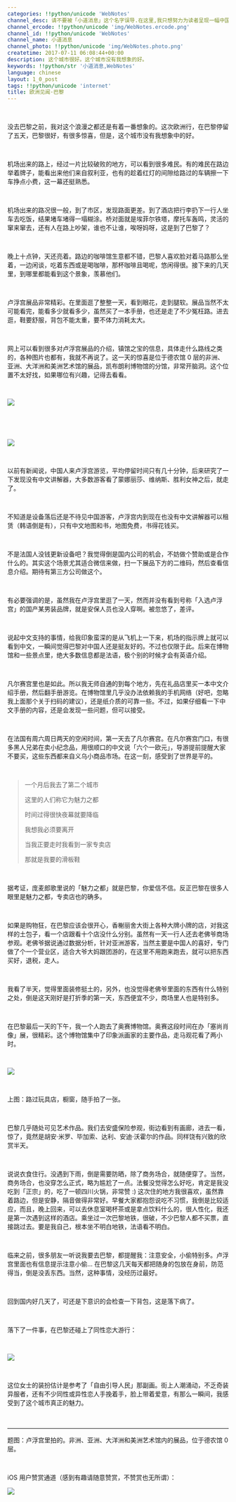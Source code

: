 ```yaml
---
categories: !!python/unicode 'WebNotes'
channel_desc: 请不要被「小道消息」这个名字误导.在这里,我只想努力为读者呈现一幅中国互联网的清明上河图.
channel_ercode: !!python/unicode 'img/WebNotes.ercode.png'
channel_id: !!python/unicode 'WebNotes'
channel_name: 小道消息
channel_photo: !!python/unicode 'img/WebNotes.photo.png'
createtime: 2017-07-11 06:08:44+00:00
description: 这个城市很好。这个城市没有我想象的好。
keywords: !!python/str '小道消息,WebNotes'
language: chinese
layout: 1_0_post
tags: !!python/unicode 'internet'
title: 欧洲见闻·巴黎
---
```

<div class="rich_media_content" id="js_content">
<p>
<br/>
</p>
<p>
         没去巴黎之前，我对这个浪漫之都还是有着一番想象的。这次欧洲行，在巴黎停留了五天，巴黎很好，有很多惊喜，但是，这个城市没有我想象中的好。
        </p>
<p>
<br/>
</p>
<p>
         机场出来的路上，经过一片比较破败的地方，可以看到很多难民。有的难民在路边举着牌子，能看出来他们来自叙利亚，也有的趁着红灯的间隙给路过的车辆擦一下车挣点小费，这一幕还挺熟悉。
        </p>
<p>
<br/>
</p>
<p>
         机场出来的路况很一般，到了市区，发现路面更差。到了酒店把行李扔下一行人坐车去吃饭，结果堵车堵得一塌糊涂。桥对面就是埃菲尔铁塔，摩托车轰鸣，灵活的窜来窜去，还有人在路上吵架，谁也不让谁，唉呀妈呀，这是到了巴黎了？
        </p>
<p>
<br/>
</p>
<p>
         晚上十点钟，天还亮着。路边的咖啡馆生意都不错，巴黎人喜欢脸对着马路那么坐着，一边闲谈，吃着东西或是喝咖啡，那杯咖啡且喝呢，悠闲得很。接下来的几天里，到哪里都能看到这个景象，羡慕他们。
        </p>
<p>
<br/>
</p>
<p>
         卢浮宫展品非常精彩。在里面逛了整整一天，看到眼花，走到腿软。展品当然不太可能看完，能看多少就看多少，虽然买了一本手册，也还是走了不少冤枉路。进去逛，鞋要舒服，背包不能太重，要不体力消耗太大。
        </p>
<p>
<br/>
</p>
<p>
         网上可以看到很多对卢浮宫展品的介绍，镇馆之宝的信息，具体走什么路线之类的，各种图片也都有，我就不再说了。这一天的惊喜是位于德农馆 0 层的非洲、亚洲、大洋洲和美洲艺术馆的展品，凯布朗利博物馆的分馆，非常开脑洞。这个位置不太好找，如果哪位有兴趣，记得去看看。
        </p>
<p>
<br/>
</p>
<p>
<img class="" data-ratio="1.3328125" data-s="300,640" data-src="" data-type="jpeg" data-w="1280" src="{{ '/img/ow5rEn8QGlFZQzic2IBtPjrOVxhPLV5E3nkvLiavoBWq030LzJZJ4W4FRicWAiblnPtKgOn8FyuhakwGVyxJDshDgw.jpeg' | prepend: site.img | replace: '//','/' }}"/>
</p>
<p>
<br/>
</p>
<p>
<br/>
</p>
<p>
<img class="" data-ratio="1.3328125" data-s="300,640" data-src="" data-type="jpeg" data-w="1280" src="{{ '/img/ow5rEn8QGlFZQzic2IBtPjrOVxhPLV5E3Xp7j76M8tXSrscuibmbQgs191cVgGkLGbLE2vmFicUOrR668NOmWon9w.jpeg' | prepend: site.img | replace: '//','/' }}"/>
</p>
<p>
<br/>
</p>
<p>
         以前有新闻说，中国人来卢浮宫游览，平均停留时间只有几十分钟，后来研究了一下发现没有中文讲解器，大多数游客看了蒙娜丽莎、维纳斯、胜利女神之后，就走了。
        </p>
<p>
<br/>
</p>
<p>
         不知道是设备落后还是不待见中国游客，卢浮宫内到现在也没有中文讲解器可以租赁（韩语倒是有），只有中文地图和书，地图免费，书得花钱买。
        </p>
<p>
<br/>
</p>
<p>
         不是法国人没钱更新设备吧？我觉得倒是国内公司的机会，不妨做个赞助或是合作什么的。其实这个场景尤其适合微信来做，扫一下展品下方的二维码，然后查看信息介绍。期待有第三方公司做这个。
        </p>
<p>
<br/>
</p>
<p>
         有必要强调的是，虽然我在卢浮宫里逛了一天，然而并没有看到号称「入选卢浮宫」的国产某男装品牌，就是安保人员也没人穿啊。被忽悠了，差评。
        </p>
<p>
<br/>
</p>
<p>
         说起中文支持的事情，给我印象蛮深的是从飞机上一下来，机场的指示牌上就可以看到中文，一瞬间觉得巴黎对中国人还是挺友好的。不过也仅限于此。后来在博物馆和一些景点里，绝大多数信息都是法语，极个别的时候才会有英语介绍。
        </p>
<p>
<br/>
</p>
<p>
         凡尔赛宫里也是如此。所以我无师自通的到每个地方，先在礼品店里买一本中文介绍手册，然后翻手册游览。在博物馆里几乎没办法依赖我的手机网络（好吧，忽略我上面那个关于扫码的建议），还是纸介质的可靠一些。不过，如果仔细看一下中文手册的内容，还是会发现一些问题，但可以接受。
        </p>
<p>
<br/>
</p>
<p>
         在法国有周六周日两天的空闲时间，第一天去了凡尔赛宫。在凡尔赛宫门口，有很多黑人兄弟在卖小纪念品，用很顺口的中文说「六个一欧元」，导游提前提醒大家不要买，这些东西都来自义乌小商品市场。在这一刻，感受到了世界是平的。
        </p>
<p>
<br/>
</p>
<blockquote style="white-space: normal;">
<p>
          一个月后我去了第二个城市
         </p>
<p>
          这里的人们称它为魅力之都
         </p>
<p>
          时间过得很快夜幕就要降临
         </p>
<p>
          我想我必须要离开
         </p>
<p>
          当我正要走时我看到一家专卖店
         </p>
<p>
          那就是我要的滑板鞋
         </p>
</blockquote>
<p style="white-space: normal;">
<br/>
</p>
<p style="white-space: normal;">
         据考证，庞麦郎歌里说的「魅力之都」就是巴黎，你爱信不信。反正巴黎在很多人眼里是魅力之都，专卖店也的确多。
        </p>
<p style="white-space: normal;">
<br/>
</p>
<p style="white-space: normal;">
         如果是购物狂，在巴黎应该会很开心，香榭丽舍大街上各种大牌小牌的店，对我这样的土包子，看一个店跟看十个店没什么分别。虽然有一天一行人还去老佛爷商场参观。老佛爷据说通过数据分析，针对亚洲游客，当然主要是中国人的喜好，专门做了个一个营业区，适合大爷大妈跟团游的，在这里不用跑来跑去，就可以把东西买好，退税，走人。
        </p>
<p style="white-space: normal;">
<br/>
</p>
<p style="white-space: normal;">
         我看了半天，觉得里面装修挺土的，另外，也没觉得老佛爷里面的东西有什么特别之处，倒是这天刚好是打折季的第一天，东西便宜不少，商场里人也是特别多。
        </p>
<p style="white-space: normal;">
<br/>
</p>
<p style="white-space: normal;">
         在巴黎最后一天的下午，我一个人跑去了奥赛博物馆。奥赛这段时间在办「塞尚肖像」展，很精彩。这个博物馆集中了印象派画家的主要作品，走马观花看了两小时。
        </p>
<p>
<br/>
</p>
<p>
<img class="" data-ratio="1.3333333333333333" data-s="300,640" data-src="" data-type="jpeg" data-w="960" src="{{ '/img/ow5rEn8QGlFZQzic2IBtPjrOVxhPLV5E3EN9AhyxPCrLs8mcN7SdaEx34fVQ3MGRC8bmhhibFPM1AqR0sSw6WFkQ.jpeg' | prepend: site.img | replace: '//','/' }}"/>
</p>
<p>
<br/>
</p>
<p>
         上图：路过玩具店，橱窗，随手拍了一张。
         <br/>
</p>
<p>
<br/>
</p>
<p>
         巴黎几乎随处可见艺术作品。我们去安盛保险参观，街边看到有画廊，进去一看，惊了，竟然是胡安·米罗、毕加索、达利、安迪·沃霍尔的作品。同样饶有兴致的欣赏半天。
        </p>
<p>
<br/>
</p>
<p>
         说说衣食住行。没遇到下雨，倒是需要防晒，除了商务场合，就随便穿了。当然，商务场合，也没穿怎么正式，略为尴尬了一点。法餐没觉得怎么好吃，肯定是我没吃到「正宗」的，吃了一顿四川火锅，非常赞 :) 这次住的地方我很喜欢，虽然靠着路边，但是安静，隔音做得非常好。早餐大家都抱怨说吃不习惯，我倒是比较适应，而且，晚上回来，可以去休息室喝杯茶或是拿点饮料什么的，很人性化，我还是第一次遇到这样的酒店。乘坐过一次巴黎地铁，很破，不少巴黎人都不买票，直接跳过去。要是我自己，根本坐不明白地铁，法语看不明白。
        </p>
<p>
<br/>
</p>
<p>
         临来之前，很多朋友一听说我要去巴黎，都提醒我：注意安全，小偷特别多。卢浮宫里面也有信息提示注意小偷… 在巴黎这几天每天都把随身的包放在身前，防范得当，倒是没丢东西。当然，这种事情，没经历过最好。
        </p>
<p>
<br/>
</p>
<p>
         回到国内好几天了，可还是下意识的会检查一下背包，这是落下病了。
        </p>
<p>
<br/>
</p>
<p>
         落下了一件事，在巴黎还碰上了同性恋大游行：
         <br/>
</p>
<p>
<br/>
</p>
<p>
<img class="" data-ratio="1.3328125" data-s="300,640" data-src="" data-type="jpeg" data-w="1280" src="{{ '/img/ow5rEn8QGlFZQzic2IBtPjrOVxhPLV5E3bUL7KzjibEmzvRUxK4gEBib6JG6VQsMGs7g9qJI3kHrt9YU9Bk7erGVA.jpeg' | prepend: site.img | replace: '//','/' }}"/>
</p>
<p>
<br/>
</p>
<p>
         这位女士的装扮估计是参考了「自由引导人民」那副画。街上人潮涌动，不乏奇装异服者，还有不少同性或异性恋人手挽着手，脸上带着爱意，有那么一瞬间，我感受到了这个城市真正的魅力。
        </p>
<p>
<br/>
</p>
<hr style="font-family: Lato, Helvetica, Arial, freesans, clean, sans-serif; border-right-width: 0px; border-bottom-width: 0px; border-left-width: 0px; border-top-style: solid; border-top-color: rgb(234, 234, 234); height: 1px; margin-top: 1em; margin-bottom: 1em; color: rgb(51, 51, 51); font-size: 15px; white-space: normal;"/>
<p>
         题图：卢浮宫里拍的。非洲、亚洲、大洋洲和美洲艺术馆内的展品，位于德农馆 0 层。
        </p>
<p>
<br/>
</p>
<p>
         iOS 用户赞赏通道（感到有趣请随意赞赏，不赞赏也无所谓）：
        </p>
<p>
<img class="" data-ratio="0.5857019810508183" data-s="300,640" data-src="" data-type="jpeg" data-w="1161" src="{{ '/img/ow5rEn8QGlFc95PTicyicjEAtnRibty9cP9Z8t15DKHibnXbzSbVgpddNIJ4yAicyqex7icbNqAmia3wP6wUFl7C2hZcQ.jpeg' | prepend: site.img | replace: '//','/' }}"/>
</p>
<p>
<br/>
</p>
</div>